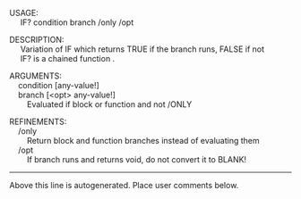 USAGE:  
&nbsp;&nbsp;&nbsp;&nbsp;&nbsp;IF?&nbsp;condition&nbsp;branch&nbsp;/only&nbsp;/opt  
  
DESCRIPTION:  
&nbsp;&nbsp;&nbsp;&nbsp;&nbsp;Variation&nbsp;of&nbsp;IF&nbsp;which&nbsp;returns&nbsp;TRUE&nbsp;if&nbsp;the&nbsp;branch&nbsp;runs,&nbsp;FALSE&nbsp;if&nbsp;not  
&nbsp;&nbsp;&nbsp;&nbsp;&nbsp;IF?&nbsp;is&nbsp;a&nbsp;chained&nbsp;function&nbsp;.  
  
ARGUMENTS:  
&nbsp;&nbsp;&nbsp;&nbsp;condition&nbsp;[any-value!]  
&nbsp;&nbsp;&nbsp;&nbsp;branch&nbsp;[&lt;opt&gt;&nbsp;any-value!]  
&nbsp;&nbsp;&nbsp;&nbsp;&nbsp;&nbsp;&nbsp;&nbsp;Evaluated&nbsp;if&nbsp;block&nbsp;or&nbsp;function&nbsp;and&nbsp;not&nbsp;/ONLY  
  
REFINEMENTS:  
&nbsp;&nbsp;&nbsp;&nbsp;/only  
&nbsp;&nbsp;&nbsp;&nbsp;&nbsp;&nbsp;&nbsp;&nbsp;Return&nbsp;block&nbsp;and&nbsp;function&nbsp;branches&nbsp;instead&nbsp;of&nbsp;evaluating&nbsp;them  
&nbsp;&nbsp;&nbsp;&nbsp;/opt  
&nbsp;&nbsp;&nbsp;&nbsp;&nbsp;&nbsp;&nbsp;&nbsp;If&nbsp;branch&nbsp;runs&nbsp;and&nbsp;returns&nbsp;void,&nbsp;do&nbsp;not&nbsp;convert&nbsp;it&nbsp;to&nbsp;BLANK!  
___
Above this line is autogenerated. Place user comments below.